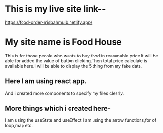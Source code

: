 # This is my live site link-- 
https://food-order-misbahmuib.netlify.app/


# My site name is Food House
This is for those people who wants to buy food in reasonable price.It will be able for added the value of button clicking.Then total price calculate is available here.I will be able to display the 5 thing from my fake data.
## Here I am using react app.
And i created more components to specify my files clearly.
## More things which i created here-
I am using the useState and useEffect
I am using the arrow functions,for of loop,map etc.
